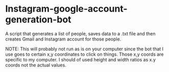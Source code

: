# Instagram-google-account-generation-bot
A script that generates a list of people, saves data to a .txt file and then creates Gmail and Instagram account for those people.

NOTE: This will probably not run as is on your computer since the bot that I use goes to certain x,y coordinates to click on things. Those x,y coords are specific to my computer. I should of used height and width ratios as x.y coords not the actual values.
